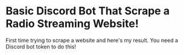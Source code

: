 # Basic Discord Bot That Scrape a Radio Streaming Website!

<p>First time trying to scrape a website and here's my result. You need a Discord bot token to do this!</p>
